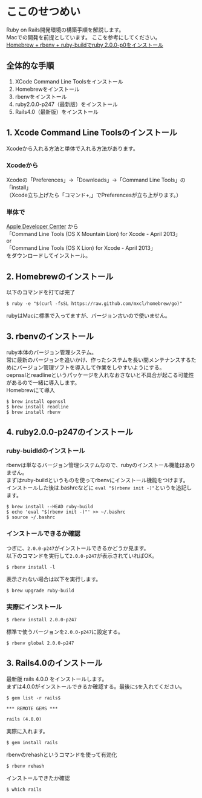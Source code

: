 # ここのせつめい
Ruby on Rails開発環境の構築手順を解説します。  
Macでの開発を前提としています。
ここを参考にしてください。  
[Homebrew + rbenv + ruby-buildでruby 2.0.0-p0をインストール](http://qiita.com/s-yamaz@github/items/b38b330b44f517f3c77c)

## 全体的な手順
1. XCode Command Line Toolsをインストール
2. Homebrewをインストール
3. rbenvをインストール
4. ruby2.0.0-p247（最新版）をインストール
5. Rails4.0（最新版）をインストール


## 1. Xcode Command Line Toolsのインストール
Xcodeから入れる方法と単体で入れる方法があります。

### Xcodeから
Xcodeの「Preferences」→「Downloads」→「Command Line Tools」の「install」  
（Xcode立ち上げたら「コマンド+,」でPreferencesが立ち上がります。）

### 単体で
[Apple Developer Center](https://developer.apple.com/downloads/index.action) から  
「Command Line Tools (OS X Mountain Lion) for Xcode - April 2013」  
or  
「Command Line Tools (OS X Lion) for Xcode - April 2013」  
をダウンロードしてインストール。


## 2. Homebrewのインストール
以下のコマンドを打てば完了    

	$ ruby -e "$(curl -fsSL https://raw.github.com/mxcl/homebrew/go)"

rubyはMacに標準で入ってますが、バージョン古いので使いません。

## 3. rbenvのインストール
ruby本体のバージョン管理システム。  
常に最新のバージョンを追いかけ、作ったシステムを長い間メンテナンスするためにバージョン管理ソフトを導入して作業をしやすいようにする。  
oepnsslとreadlineというパッケージを入れなおさないと不具合が起こる可能性があるので一緒に導入します。  
Homebrewにて導入  

	$ brew install openssl  
	$ brew install readline  
	$ brew install rbenv  


## 4. ruby2.0.0-p247のインストール
### ruby-buidldのインストール
rbenvは単なるバージョン管理システムなので、rubyのインストール機能はありません。  
まずはruby-buildというものを使ってrbenvにインストール機能をつけます。  
インストールした後は.bashrcなどに ```eval "$(rbenv init -)"```というを追記します。  

	$ brew install --HEAD ruby-build
	$ echo 'eval "$(rbenv init -)"' >> ~/.bashrc
	$ source ~/.bashrc

### インストールできるか確認
つぎに、```2.0.0-p247```がインストールできるかどうか見ます。  
以下のコマンドを実行して```2.0.0-p247```が表示されていればOK。

	$ rbenv install -l

表示されない場合は以下を実行します。

	$ brew upgrade ruby-build

### 実際にインストール

	$ rbenv install 2.0.0-p247

標準で使うバージョンを```2.0.0-p247```に設定する。  

	$ rbenv global 2.0.0-p247

## 3. Rails4.0のインストール
最新版 rails 4.0.0 をインストールします。  
まずは4.0.0がインストールできるか確認する。最後に```$```を入れてください。

	$ gem list -r rails$

	*** REMOTE GEMS ***

	rails (4.0.0)

実際に入れます。
	
	$ gem install rails

rbenvのrehashというコマンドを使って有効化

	$ rbenv rehash

インストールできたか確認

	$ which rails
